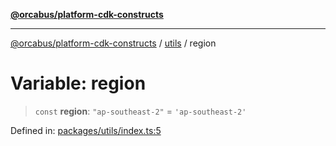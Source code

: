 [**@orcabus/platform-cdk-constructs**](../../../../README.md)

***

[@orcabus/platform-cdk-constructs](../../../../README.md) / [utils](../README.md) / region

# Variable: region

> `const` **region**: `"ap-southeast-2"` = `'ap-southeast-2'`

Defined in: [packages/utils/index.ts:5](https://github.com/OrcaBus/platform-cdk-constructs/blob/342fbc450bcf042009fcb0577341af4e80a50756/packages/utils/index.ts#L5)

